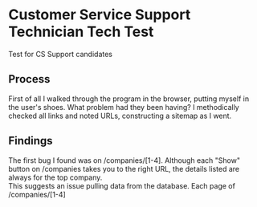 # Customer Service Support Technician Tech Test
Test for CS Support candidates

## Process

First of all I walked through the program in the browser, putting myself in the user's shoes. What problem had they been having? I methodically checked all links and noted URLs, constructing a sitemap as I went.

## Findings

The first bug I found was on /companies/[1-4]. Although each "Show" button on /companies takes you to the right URL, the details listed are always for the top company.
<br>
This suggests an issue pulling data from the database. Each page of /companies/[1-4]